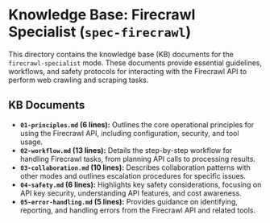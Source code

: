 # Knowledge Base: Firecrawl Specialist (`spec-firecrawl`)

This directory contains the knowledge base (KB) documents for the `firecrawl-specialist` mode. These documents provide essential guidelines, workflows, and safety protocols for interacting with the Firecrawl API to perform web crawling and scraping tasks.

## KB Documents

*   **`01-principles.md` (6 lines):** Outlines the core operational principles for using the Firecrawl API, including configuration, security, and tool usage.
*   **`02-workflow.md` (13 lines):** Details the step-by-step workflow for handling Firecrawl tasks, from planning API calls to processing results.
*   **`03-collaboration.md` (10 lines):** Describes collaboration patterns with other modes and outlines escalation procedures for specific issues.
*   **`04-safety.md` (6 lines):** Highlights key safety considerations, focusing on API key security, understanding API features, and cost awareness.
*   **`05-error-handling.md` (5 lines):** Provides guidance on identifying, reporting, and handling errors from the Firecrawl API and related tools.